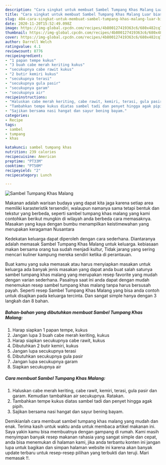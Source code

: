 ```yaml
---
description: "Cara singkat untuk membuat Sambel Tumpang Khas Malang Luar biasa"
title: "Cara singkat untuk membuat Sambel Tumpang Khas Malang Luar biasa"
slug: 404-cara-singkat-untuk-membuat-sambel-tumpang-khas-malang-luar-biasa
date: 2020-11-20T15:52:49.098Z
image: https://img-global.cpcdn.com/recipes/4b800127419363c6/680x482cq70/sambel-tumpang-khas-malang-foto-resep-utama.jpg
thumbnail: https://img-global.cpcdn.com/recipes/4b800127419363c6/680x482cq70/sambel-tumpang-khas-malang-foto-resep-utama.jpg
cover: https://img-global.cpcdn.com/recipes/4b800127419363c6/680x482cq70/sambel-tumpang-khas-malang-foto-resep-utama.jpg
author: Darrell Welch
ratingvalue: 4.1
reviewcount: 8776
recipeingredient:
- "1 papan tempe kukus"
- "3 buah cabe merah keriting kukus"
- "secukupnya cabe rawit kukus"
- "2 butir kemiri kukus"
- "secukupnya terasi"
- "secukupnya gula pasir"
- "secukupnya garam"
- "secukupnya air"
recipeinstructions:
- "Haluskan cabe merah keriting, cabe rawit, kemiri, terasi, gula pasir dan garam. Kemudian tambahkan air secukupnya. Ratakan."
- "Tambahkan tempe kukus diatas sambel tadi dan penyet hingga agak pipih."
- "Sajikan bersama nasi hangat dan sayur bening bayam."
categories:
- Recipe
tags:
- sambel
- tumpang
- khas

katakunci: sambel tumpang khas 
nutrition: 239 calories
recipecuisine: American
preptime: "PT33M"
cooktime: "PT50M"
recipeyield: "2"
recipecategory: Lunch

---
```



![Sambel Tumpang Khas Malang](https://img-global.cpcdn.com/recipes/4b800127419363c6/680x482cq70/sambel-tumpang-khas-malang-foto-resep-utama.jpg)

Makanan adalah warisan budaya yang dapat kita jaga karena setiap area memiliki karasteristik tersendiri, walaupun namanya sama tetapi bentuk dan tekstur yang berbeda, seperti sambel tumpang khas malang yang kami contohkan berikut mungkin di wilayah anda berbeda cara memasaknya. Masakan yang kaya dengan bumbu menampilkan keistimewahan yang merupakan keragaman Nusantara



Kedekatan keluarga dapat diperoleh dengan cara sederhana. Diantaranya adalah memasak Sambel Tumpang Khas Malang untuk keluarga. kebiasaan makan bersama orang tua sudah menjadi kultur, Tidak jarang yang sering mencari kuliner kampung mereka sendiri ketika di perantauan.

Buat kamu yang suka memasak atau harus menyiapkan masakan untuk keluarga ada banyak jenis masakan yang dapat anda buat salah satunya sambel tumpang khas malang yang merupakan resep favorite yang mudah dengan varian sederhana. Pasalnya saat ini anda dapat dengan mudah menemukan resep sambel tumpang khas malang tanpa harus bersusah payah.
Seperti resep Sambel Tumpang Khas Malang yang bisa anda contoh untuk disajikan pada keluarga tercinta. Dan sangat simple hanya dengan 3 langkah dan 8 bahan.


<!--inarticleads1-->

##### Bahan-bahan yang dibutuhkan membuat Sambel Tumpang Khas Malang:

1. Harap siapkan 1 papan tempe, kukus
1. Jangan lupa 3 buah cabe merah keriting, kukus
1. Harap siapkan secukupnya cabe rawit, kukus
1. Dibutuhkan 2 butir kemiri, kukus
1. Jangan lupa secukupnya terasi
1. Dibutuhkan secukupnya gula pasir
1. Jangan lupa secukupnya garam
1. Siapkan secukupnya air




<!--inarticleads2-->

##### Cara membuat  Sambel Tumpang Khas Malang:

1. Haluskan cabe merah keriting, cabe rawit, kemiri, terasi, gula pasir dan garam. Kemudian tambahkan air secukupnya. Ratakan.
1. Tambahkan tempe kukus diatas sambel tadi dan penyet hingga agak pipih.
1. Sajikan bersama nasi hangat dan sayur bening bayam.




Demikianlah cara membuat sambel tumpang khas malang yang mudah dan enak. Terima kasih untuk waktu anda untuk membaca artikel makanan ini. Saya yakin kamu bisa membuatnya dengan gampang di rumah. Kami masih menyimpan banyak resep makanan rahasia yang sangat simple dan cepat, anda bisa menemukan di halaman kami, jika anda terbantu konten ini jangan lupa untuk bagikan dan simpan halaman website ini karena akan banyak update terbaru untuk resep-resep pilihan yang terbukti dan teruji. Mari memasak !!. 
